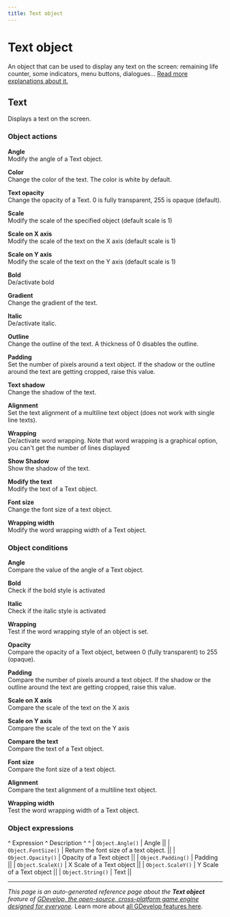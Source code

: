 ```yaml
---
title: Text object
---
```

# Text object

An object that can be used to display any text on the screen: remaining life counter, some indicators, menu buttons, dialogues... [Read more explanations about it.](https://wiki.gdevelop.io/gdevelop5/objects/text)



## Text 

Displays a text on the screen. 

### Object actions

**Angle**  
Modify the angle of a Text object.

**Color**  
Change the color of the text. The color is white by default.

**Text opacity**  
Change the opacity of a Text. 0 is fully transparent, 255 is opaque (default).

**Scale**  
Modify the scale of the specified object (default scale is 1)

**Scale on X axis**  
Modify the scale of the text on the X axis (default scale is 1)

**Scale on Y axis**  
Modify the scale of the text on the Y axis (default scale is 1)

**Bold**  
De/activate bold

**Gradient**  
Change the gradient of the text.

**Italic**  
De/activate italic.

**Outline**  
Change the outline of the text. A thickness of 0 disables the outline.

**Padding**  
Set the number of pixels around a text object. If the shadow or the outline around the text are getting cropped, raise this value.

**Text shadow**  
Change the shadow of the text.

**Alignment**  
Set the text alignment of a multiline text object (does not work with single line texts).

**Wrapping**  
De/activate word wrapping. Note that word wrapping is a graphical option,  
you can't get the number of lines displayed

**Show Shadow**  
Show the shadow of the text.

**Modify the text**  
Modify the text of a Text object.

**Font size**  
Change the font size of a text object.

**Wrapping width**  
Modify the word wrapping width of a Text object.

### Object conditions

**Angle**  
Compare the value of the angle of a Text object.

**Bold**  
Check if the bold style is activated

**Italic**  
Check if the italic style is activated

**Wrapping**  
Test if the word wrapping style of an object is set.

**Opacity**  
Compare the opacity of a Text object, between 0 (fully transparent) to 255 (opaque).

**Padding**  
Compare the number of pixels around a text object. If the shadow or the outline around the text are getting cropped, raise this value.

**Scale on X axis**  
Compare the scale of the text on the X axis

**Scale on Y axis**  
Compare the scale of the text on the Y axis

**Compare the text**  
Compare the text of a Text object.

**Font size**  
Compare the font size of a text object.

**Alignment**  
Compare the text alignment of a multiline text object.

**Wrapping width**  
Test the word wrapping width of a Text object.

### Object expressions

^ Expression ^ Description ^  ^
| `Object.Angle()` | Angle ||
| `Object.FontSize()` | Return the font size of a text object. ||
| `Object.Opacity()` | Opacity of a Text object ||
| `Object.Padding()` | Padding ||
| `Object.ScaleX()` | X Scale of a Text object ||
| `Object.ScaleY()` | Y Scale of a Text object ||
| `Object.String()` | Text ||

---
*This page is an auto-generated reference page about the **Text object** feature of [GDevelop, the open-source, cross-platform game engine designed for everyone](https://gdevelop.io/).* Learn more about [all GDevelop features here](/gdevelop5/all-features).